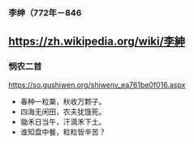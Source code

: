 ### 李绅（772年－846
https://zh.wikipedia.org/wiki/李紳
---
### 悯农二首
https://so.gushiwen.org/shiwenv_ea761be0f016.aspx
- 春种一粒粟，秋收万颗子。
- 四海无闲田，农夫犹饿死。
- 锄禾日当午，汗滴禾下土。
- 谁知盘中餐，粒粒皆辛苦？